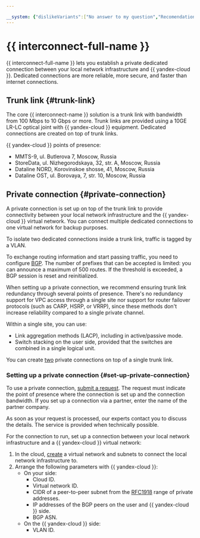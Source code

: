 ```yaml
---

__system: {"dislikeVariants":["No answer to my question","Recomendations didn't help","The content doesn't match title","Other"]}
---
```

# {{ interconnect-full-name }}

{{ interconnect-full-name }} lets you establish a private dedicated connection between your local network infrastructure and {{ yandex-cloud }}. Dedicated connections are more reliable, more secure, and faster than internet connections.

## Trunk link {#trunk-link}

The core {{ interconnect-name }} solution is a trunk link with bandwidth from 100 Mbps to 10 Gbps or more. Trunk links are provided using a 10GE LR-LC optical joint with {{ yandex-cloud }} equipment. Dedicated connections are created on top of trunk links.

{{ yandex-cloud }} points of presence:

* MMTS-9, ul. Butlerova 7, Moscow, Russia
* StoreData, ul. Nizhegorodskaya, 32, str. A, Moscow, Russia
* Dataline NORD, Korovinskoe shosse, 41, Moscow, Russia
* Dataline OST, ul. Borovaya, 7, str. 10, Moscow, Russia

## Private connection {#private-connection}

A private connection is set up on top of the trunk link to provide connectivity between your local network infrastructure and the {{ yandex-cloud }} virtual network. You can connect multiple dedicated connections to one virtual network for backup purposes.

To isolate two dedicated connections inside a trunk link, traffic is tagged by a VLAN.

To exchange routing information and start passing traffic, you need to configure [BGP](https://en.wikipedia.org/wiki/Border_Gateway_Protocol). The number of prefixes that can be accepted is limited: you can announce a maximum of 500 routes. If the threshold is exceeded, a BGP session is reset and reinitialized.

When setting up a private connection, we recommend ensuring trunk link redundancy through several points of presence. There's no redundancy support for VPC access through a single site nor support for router failover protocols (such as CARP, HSRP, or VRRP), since these methods don't increase reliability compared to a single private channel.

Within a single site, you can use:

* Link aggregation methods (LACP), including in active/passive mode.
* Switch stacking on the user side, provided that the switches are combined in a single logical unit.

You can create [two](limits.md) private connections on top of a single trunk link.

### Setting up a private connection {#set-up-private-connection}

To use a private connection, [submit a request](https://cloud.yandex.com/services/interconnect#interconnect-form). The request must indicate the point of presence where the connection is set up and the connection bandwidth. If you set up a connection via a partner, enter the name of the partner company.

As soon as your request is processed, our experts contact you to discuss the details. The service is provided when technically possible.

For the connection to run, set up a connection between your local network infrastructure and a {{ yandex-cloud }} virtual network:

1. In the cloud, [create](../../vpc/quickstart.md) a virtual network and subnets to connect the local network infrastructure to.
1. Arrange the following parameters with {{ yandex-cloud }}:
   * On your side:
     * Cloud ID.
     * Virtual network ID.
     * CIDR of a peer-to-peer subnet from the [RFC1918](https://tools.ietf.org/html/rfc1918) range of private addresses.
     * IP addresses of the BGP peers on the user and {{ yandex-cloud }} side.
     * BGP ASN.
   * On the {{ yandex-cloud }} side:
     * VLAN ID.

